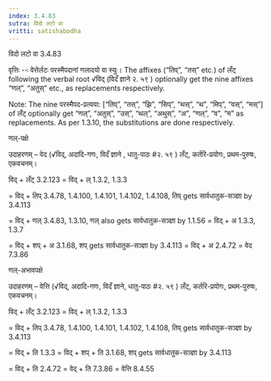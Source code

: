 ```yaml
---
index: 3.4.83
sutra: विदो लटो वा
vritti: satishabodha
---
```



 विदो लटो वा 3.4.83 


वृत्तिः --ः वेत्तेर्लटः परस्‍मैपदानां णलादयो वा स्‍युः। The affixes (“तिप्”, “तस्” etc.) of लँट् following the verbal root √विद् (विदँ ज्ञाने २. ५९ ) optionally get the nine affixes “णल्”, “अतुस्” etc., as replacements respectively. 

Note: The nine परस्‍मैपद-प्रत्यया: [“तिप्”, “तस्”, “झि”, “सिप्”, “थस्”, “थ”, “मिप्”, “वस्”, “मस्”] of लँट् optionally get “णल्”, “अतुस्”, “उस्”, “थल्”, “अथुस्”, “अ”, “णल्”, “व”, “म” as replacements. As per 1.3.10, the substitutions are done respectively. 


णल्-पक्षे 

उदाहरणम् – वेद (√विद्, अदादि-गणः, विदँ ज्ञाने , धातु-पाठः #२. ५९ ) लँट्, कर्तरि-प्रयोगः, प्रथम-पुरुषः, एकवचनम्। 

विद् + लँट् 3.2.123 = विद् + ल् 1.3.2, 1.3.3 

= विद् + तिप् 3.4.78, 1.4.100, 1.4.101, 1.4.102, 1.4.108, तिप् gets सार्वधातुक-सञ्ज्ञा by 3.4.113 

= विद् + णल् 3.4.83, 1.3.10, णल् also gets सार्वधातुक-सञ्ज्ञा by 1.1.56 = विद् + अ 1.3.3, 1.3.7 

= विद् + शप् + अ 3.1.68, शप् gets सार्वधातुक-सञ्ज्ञा by 3.4.113 = विद् + अ 2.4.72 = वेद 7.3.86 


णल्-अभावपक्षे 

उदाहरणम् – वेत्ति (√विद्, अदादि-गणः, विदँ ज्ञाने, धातु-पाठः #२. ५९ ) लँट्, कर्तरि-प्रयोगः, प्रथम-पुरुषः, एकवचनम्। 

विद् + लँट् 3.2.123 = विद् + ल् 1.3.2, 1.3.3 

= विद् + तिप् 3.4.78, 1.4.100, 1.4.101, 1.4.102, 1.4.108, तिप् gets सार्वधातुक-सञ्ज्ञा by 3.4.113 

= विद् + ति 1.3.3 = विद् + शप् + ति 3.1.68, शप् gets सार्वधातुक-सञ्ज्ञा by 3.4.113 

= विद् + ति 2.4.72 = वेद् + ति 7.3.86 = वेत्ति 8.4.55 


